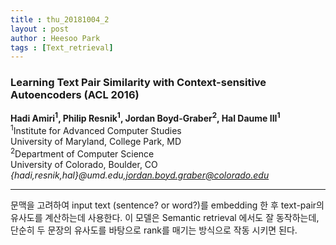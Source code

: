 ```yaml
---
title : thu_20181004_2
layout : post
author : Heesoo Park
tags : [Text_retrieval]
---
```


<h3>Learning Text Pair Similarity with Context-sensitive Autoencoders (ACL 2016)  </h3>


<p>

<b>Hadi Amiri<sup>1</sup>, Philip Resnik<sup>1</sup>, Jordan Boyd-Graber<sup>2</sup>, Hal Daume III<sup>1</sup></b><br/>
<sup>1</sup>Institute for Advanced Computer Studies<br/>
University of Maryland, College Park, MD<br/>
<sup>2</sup>Department of Computer Science<br/>
University of Colorado, Boulder, CO<br/>
<em>{hadi,resnik,hal}@umd.edu,jordan.boyd.graber@colorado.edu</em>



</p>

<hr />
<p>
문맥을 고려하여 input text (sentence? or word?)를 embedding 한 후 text-pair의 유사도를 계산하는데 사용한다. 이 모델은 Semantic retrieval 에서도 잘 동작하는데, 단순히 두 문장의 유사도를 바탕으로 rank를 매기는 방식으로 작동 시키면 된다.
</p>